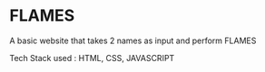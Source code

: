 # FLAMES

A basic website that takes 2 names as input and perform FLAMES

Tech Stack used : HTML, CSS, JAVASCRIPT
